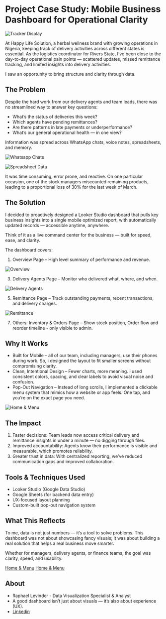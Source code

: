 # Project Case Study: Mobile Business Dashboard for Operational Clarity

![Tracker Display](assets/1Tracker%20Display.jpg)

At Happy Life Solution, a herbal wellness brand with growing operations in Nigeria, keeping track of delivery activities across different states is essential. As the logistics coordinator for Rivers State, I’ve been close to the day-to-day operational pain points — scattered updates, missed remittance tracking, and limited insights into delivery activities.

I saw an opportunity to bring structure and clarity through data.

## The Problem
Despite the hard work from our delivery agents and team leads, there was no streamlined way to answer key questions:

* What’s the status of deliveries this week?
* Which agents have pending remittances?
* Are there patterns in late payments or underperformance?
* What’s our general operational health — in one view?

Information was spread across WhatsApp chats, voice notes, spreadsheets, and memory. 

![Whatsapp Chats](assets/Whatsapp%20Chat.jpg)

![Spreadsheet Data](assets/Spreadsheet%20Data.jpg)

It was time consuming, error prone, and reactive. On one particular occasion, one of the stock managers miscounted remaining products, leading to a proportional loss of 30% for the last week of March.

## The Solution
I decided to proactively designed a Looker Studio dashboard that pulls key business insights into a single mobile optimized report, with automatically updated records — accessible anytime, anywhere.

Think of it as a live command center for the business — built for speed, ease, and clarity.

The dashboard covers:

1. Overview Page – High level summary of performance and revenue.

![Overview](assets/3Overview.jpg)

3. Delivery Agents Page – Monitor who delivered what, where, and when.

![Delivery Agents](assets/4Delivery%20Agents.jpg)

5. Remittance Page – Track outstanding payments, recent transactions, and delivery charges.

![Remittance](assets/5Remittance.jpg)

7. Others: Inventory & Orders Page – Show stock position, Order flow and reorder timeline - only visible to admin.

## Why It Works
* Built for Mobile – all of our team, including managers, use their phones during work. So, i designed the layout to fit smaller screens without compromising clarity.
* Clean, Intentional Design – Fewer charts, more meaning. I used consistent colors, spacing, and clear labels to avoid visual noise and confusion.
* Pop-Out Navigation – Instead of long scrolls, I implemented a clickable menu system that mimics how a website or app feels. One tap, and you’re on the exact page you need.

![Home & Menu](assets/2Home%20&%20Menu.jpg)

## The Impact
1. Faster decisions: Team leads now access critical delivery and remittance insights in under a minute — no digging through files.
2. Improved accountability: Agents know their performance is visible and measurable, which promotes reliability.
3. Greater trust in data: With centralized reporting, we’ve reduced communication gaps and improved collaboration.

## Tools & Techniques Used
* Looker Studio (Google Data Studio)
* Google Sheets (for backend data entry)
* UX-focused layout planning
* Custom-built pop-out navigation system

## What This Reflects
To me, data is not just numbers — it’s a tool to solve problems. This dashboard was not about showcasing fancy visuals; it was about building a real solution that helps a real business move smarter.

Whether for managers, delivery agents, or finance teams, the goal was clarity, speed, and usability.

[Home & Menu](assets/2Home%20&%20Menu.jpg)
[Home & Menu](assets/2Home%20&%20Menu.jpg)

## About
* Raphael Levinder - Data Visualization Specialist & Analyst
* A good dashboard isn’t just about visuals — it’s also about experience (UX).
* [Linkedin](https://linkedin.com/in/raphaellevinder)


